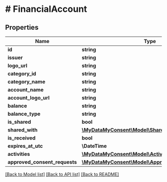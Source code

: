 # # FinancialAccount

## Properties

Name | Type | Description | Notes
------------ | ------------- | ------------- | -------------
**id** | **string** |  | [optional]
**issuer** | **string** |  | [optional]
**logo_url** | **string** |  | [optional]
**category_id** | **string** |  | [optional]
**category_name** | **string** |  | [optional]
**account_name** | **string** |  | [optional]
**account_logo_url** | **string** |  | [optional]
**balance** | **string** |  | [optional]
**balance_type** | **string** |  | [optional]
**is_shared** | **bool** |  | [optional]
**shared_with** | [**\MyDataMyConsent\Model\SharedWith[]**](SharedWith.md) |  | [optional]
**is_received** | **bool** |  | [optional]
**expires_at_utc** | **\DateTime** |  | [optional]
**activities** | [**\MyDataMyConsent\Model\Activity[]**](Activity.md) |  | [optional]
**approved_consent_requests** | [**\MyDataMyConsent\Model\ApprovedConsentRequest[]**](ApprovedConsentRequest.md) |  | [optional]

[[Back to Model list]](../../README.md#models) [[Back to API list]](../../README.md#endpoints) [[Back to README]](../../README.md)
